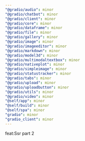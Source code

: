 ```yaml
---
"@gradio/audio": minor
"@gradio/chatbot": minor
"@gradio/client": minor
"@gradio/core": minor
"@gradio/dataframe": minor
"@gradio/file": minor
"@gradio/gallery": minor
"@gradio/image": minor
"@gradio/imageeditor": minor
"@gradio/markdown": minor
"@gradio/model3d": minor
"@gradio/multimodaltextbox": minor
"@gradio/nativeplot": minor
"@gradio/simpleimage": minor
"@gradio/statustracker": minor
"@gradio/tabs": minor
"@gradio/upload": minor
"@gradio/uploadbutton": minor
"@gradio/utils": minor
"@gradio/video": minor
"@self/app": minor
"@self/build": minor
"@self/spa": minor
"gradio": minor
"gradio_client": minor
---
```


feat:Ssr part 2
